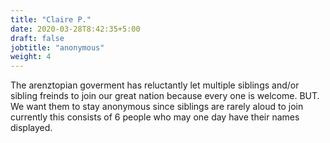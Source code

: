 ```yaml
---
title: "Claire P."
date: 2020-03-28T8:42:35+5:00
draft: false
jobtitle: "anonymous"
weight: 4
---
```



The arenztopian goverment has reluctantly let multiple siblings and/or sibling freinds to join our great nation because every one is welcome. BUT. We want them to stay anonymous since siblings are rarely aloud to join currently this consists of 6 people who may one day have their names displayed.









